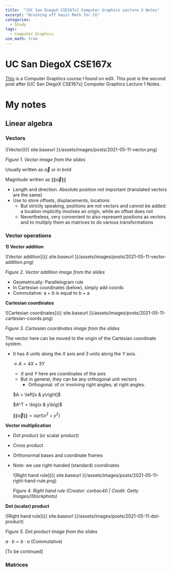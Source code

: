 ```yaml
---
title:  "[UC San DiegoX CSE167x] Computer Graphics Lecture 2 Notes"
excerpt: "Brushing off basic Math for CG"
categories:
  - Study
tags:
  - Computer_Graphics
use_math: true
---
```


# UC San DiegoX CSE167x

[This](https://courses.edx.org/courses/course-v1:UCSDx+CSE167x+4T2015/information/) is a Computer Graphics course I found on edX. This post is the second post after [UC San DiegoX CSE167x] Computer Graphics Lecture 1 Notes.

# My notes

## Linear algebra

### Vectors

![Vector]({{ site.baseurl }}/assets/images/posts/2021-05-11-vector.png)

*Figure 1. Vector image from the slides*

Usually written as $\vec{a}$ or in bold

Magnitude written as $\|\|\vec{a}\|\|$

- Length and direction. Absolute position not important (translated vectors are the same)
- Use to store offsets, displacements, locations
  - But strictly speaking, positions are not vectors and cannot be added: a location implicitly involves an origin, while an offset does not
  - Nevertheless, very convenient to also represent positions as vectors and to multiply them as matrices to do various transformations

### Vector operations

**1) Vector addition**

![Vector addition]({{ site.baseurl }}/assets/images/posts/2021-05-11-vector-addition.png)

*Figure 2. Vector addition image from the slides*

- Geometrically: Parallelogram rule
- In Cartesian coordinates (below), simply add coords
- Commutative: a + b is equal to b + a

**Cartesian coordinates**

![Cartesian coordinates]({{ site.baseurl }}/assets/images/posts/2021-05-11-cartesian-coords.png)

*Figure 3. Cartesian coordinates image from the slides*

The vector here can be moved to the origin of the Cartesian coordinate system.

- It has 4 units along the $X$ axis and 3 units along the $Y$ axis.

  → $A = 4X + 3Y$

  - $X$ and $Y$ here are coordinates of the axis
  - But in general, they can be any orthogonal unit vectors
    - Orthogonal: of or involving right angles; at right angles.

  $A = \left[x & y\right]$

  $A^T = \big(x & y\big)$

  $\|\|\vec{a}\|\| = sqrt(x^2 + y^2)$

**Vector multiplication**

- Dot product (or scalar product)

- Cross product

- Orthonormal bases and coordinate frames

- Note: we use right-handed (standard) coordinates

  ![Right hand rule]({{ site.baseurl }}/assets/images/posts/2021-05-11-right-hand-rule.png)

  *Figure 4. Right hand rule (Creator: corbac40 | Credit: Getty Images/iStockphoto)*

**Dot (scalar) product**

![Right hand rule]({{ site.baseurl }}/assets/images/posts/2021-05-11-dot-product)

*Figure 5. Dot product image from the slides*

$a \cdot b = b \cdot a$ (Commutative)

[To be continued]

### Matrices

